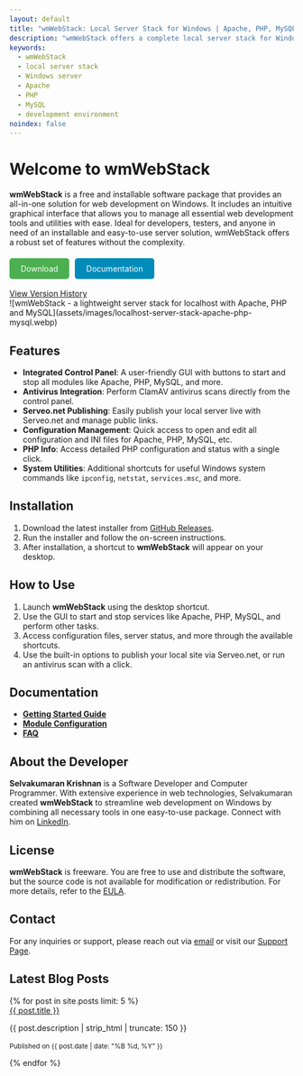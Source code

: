 ```yaml
---
layout: default
title: "wmWebStack: Local Server Stack for Windows | Apache, PHP, MySQL"
description: "wmWebStack offers a complete local server stack for Windows, including Apache, PHP, and MySQL. Easy installation and setup for development."
keywords:
  - wmWebStack
  - local server stack
  - Windows server
  - Apache
  - PHP
  - MySQL
  - development environment
noindex: false
---
```


# Welcome to wmWebStack

**wmWebStack** is a free and installable software package that provides an all-in-one solution for web development on Windows. It includes an intuitive graphical interface that allows you to manage all essential web development tools and utilities with ease. Ideal for developers, testers, and anyone in need of an installable and easy-to-use server solution, wmWebStack offers a robust set of features without the complexity.

<div style="display: flex; gap: 10px; margin-top: 20px;">
  <a href="https://github.com/wikimint/wmWebStack/releases/latest" target="_blank" style="background-color: #4CAF50; color: white; padding: 10px 20px; text-align: center; text-decoration: none; display: inline-block; border-radius: 5px;">Download</a>
  <a href="#documentation" style="background-color: #008CBA; color: white; padding: 10px 20px; text-align: center; text-decoration: none; display: inline-block; border-radius: 5px;">Documentation</a>
</div>

<br/>
<a href="/version-log">View Version History</a>

<br/>
![wmWebStack - a lightweight server stack for localhost with Apache, PHP and MySQL](assets/images/localhost-server-stack-apache-php-mysql.webp)

## Features

- **Integrated Control Panel**: A user-friendly GUI with buttons to start and stop all modules like Apache, PHP, MySQL, and more.
- **Antivirus Integration**: Perform ClamAV antivirus scans directly from the control panel.
- **Serveo.net Publishing**: Easily publish your local server live with Serveo.net and manage public links.
- **Configuration Management**: Quick access to open and edit all configuration and INI files for Apache, PHP, MySQL, etc.
- **PHP Info**: Access detailed PHP configuration and status with a single click.
- **System Utilities**: Additional shortcuts for useful Windows system commands like `ipconfig`, `netstat`, `services.msc`, and more.

## Installation

1. Download the latest installer from [GitHub Releases](https://github.com/wikimint/wmWebStack/releases).
2. Run the installer and follow the on-screen instructions.
3. After installation, a shortcut to **wmWebStack** will appear on your desktop.

## How to Use

1. Launch **wmWebStack** using the desktop shortcut.
2. Use the GUI to start and stop services like Apache, PHP, MySQL, and perform other tasks.
3. Access configuration files, server status, and more through the available shortcuts.
4. Use the built-in options to publish your local site via Serveo.net, or run an antivirus scan with a click.

<a name="#documentation"></a>
## Documentation

- **[Getting Started Guide](https://webstack.wikimint.com/docs/getting-started)**
- **[Module Configuration](https://webstack.wikimint.com/docs/configuration)**
- **[FAQ](https://webstack.wikimint.com/docs/faq)**

## About the Developer

**Selvakumaran Krishnan** is a Software Developer and Computer Programmer. With extensive experience in web technologies, Selvakumaran created **wmWebStack** to streamline web development on Windows by combining all necessary tools in one easy-to-use package. Connect with him on [LinkedIn](https://www.linkedin.com/in/selvakumaran-krishnan).

## License

**wmWebStack** is freeware. You are free to use and distribute the software, but the source code is not available for modification or redistribution. For more details, refer to the [EULA](https://webstack.wikimint.com/eula).

## Contact

For any inquiries or support, please reach out via [email](mailto:support@wikimint.com) or visit our [Support Page](https://developer.wikimint.com/p/contact.html).

## Latest Blog Posts

<div class="list-group mt-4">
  {% for post in site.posts limit: 5 %}
  <div class="list-group-item list-group-item-action flex-column align-items-start p-4">
      <a href="{{ post.url | absolute_url }}">{{ post.title }}</a>
      <p>{{ post.description | strip_html | truncate: 150 }}</p>
      <p><small>Published on {{ post.date | date: "%B %d, %Y" }}</small></p>
    </div>
  {% endfor %}
</div>
